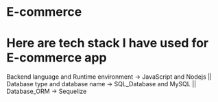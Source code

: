 # E-commerce
# Here are tech stack I have used for E-commerce app
 Backend language and Runtime environment -> JavaScript and Nodejs ||
 Database type and database name -> SQL_Database and MySQL   ||
 Database_ORM -> Sequelize
